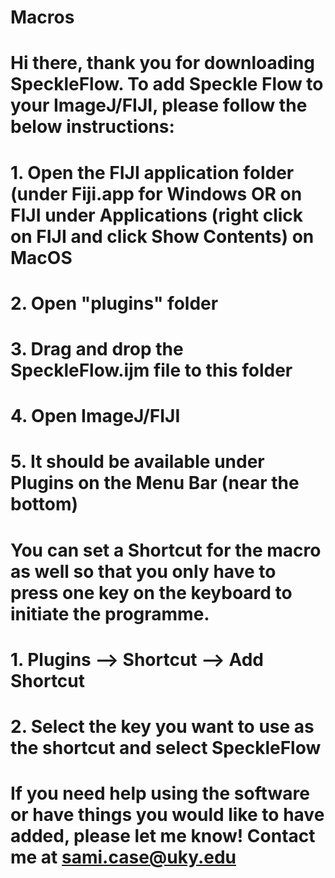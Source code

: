 # Macros
# Hi there, thank you for downloading SpeckleFlow. To add Speckle Flow to your ImageJ/FIJI, please follow the below instructions:
#   1. Open the FIJI application folder (under Fiji.app for Windows OR on FIJI under Applications (right click on FIJI and click Show Contents) on MacOS
#   2. Open "plugins" folder
#   3. Drag and drop the SpeckleFlow.ijm file to this folder
#   4. Open ImageJ/FIJI
#   5. It should be available under Plugins on the Menu Bar (near the bottom)

# You can set a Shortcut for the macro as well so that you only have to press one key on the keyboard to initiate the programme.
#   1. Plugins --> Shortcut --> Add Shortcut
#   2. Select the key you want to use as the shortcut and select SpeckleFlow

# If you need help using the software or have things you would like to have added, please let me know!  Contact me at sami.case@uky.edu
